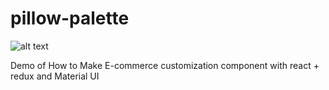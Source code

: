 # pillow-palette

![alt text](https://cdn-images-1.medium.com/max/800/1*uilSvJfNjQXN_zAmKU8TYQ.gif)

Demo of How to Make E-commerce customization component with react + redux and Material UI
